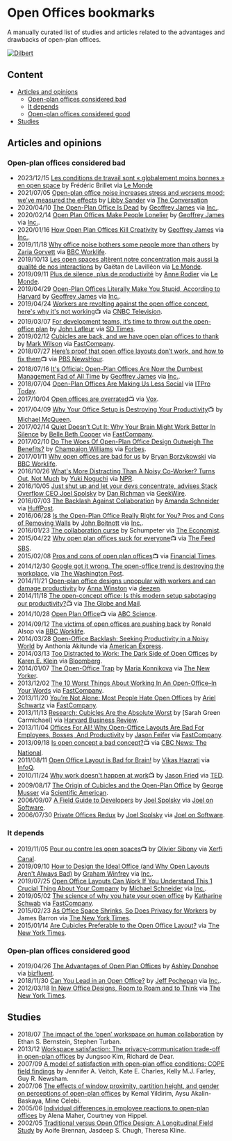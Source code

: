 # Open Offices bookmarks
A manually curated list of studies and articles related to the advantages and drawbacks of open-plan offices.

[![Dilbert](https://assets.amuniversal.com/97194cc0cbed0130f1a6001dd8b71c47)](https://dilbert.com/strip/2013-08-03)

## Content
* [Articles and opinions](#articles-and-opinions)
  * [Open-plan offices considered bad](#open-plan-offices-considered-bad)
  * [It depends](#it-depends)
  * [Open-plan offices considered good](#open-plan-offices-considered-good)
* [Studies](#studies)

## Articles and opinions
### Open-plan offices considered bad
* 2023/12/15 [Les conditions de travail sont « globalement moins bonnes » en open space](https://www.lemonde.fr/emploi/article/2023/12/15/les-conditions-de-travail-sont-globalement-moins-bonnes-en-open-space_6205949_1698637.html) by Frédéric Brillet via  [Le Monde](https://www.lemonde.fr/)
* 2021/07/05 [Open-plan office noise increases stress and worsens mood: we’ve measured the effects](https://theconversation.com/open-plan-office-noise-increases-stress-and-worsens-mood-weve-measured-the-effects-162843) by [Libby Sander](https://twitter.com/libbysander) via [The Conversation](https://twitter.com/ConversationEDU)
* 2020/04/10 [The Open-Plan Office Is Dead](https://www.inc.com/geoffrey-james/the-open-plan-office-is-dead.html) by [Geoffrey James](https://twitter.com/Sales_Source) via [Inc.](https://www.inc.com/).
* 2020/02/14 [Open Plan Offices Make People Lonelier](https://www.inc.com/geoffrey-james/open-plan-offices-make-people-lonelier.html) by [Geoffrey James](https://twitter.com/Sales_Source) via [Inc.](https://www.inc.com/).
* 2020/01/16 [How Open Plan Offices Kill Creativity](https://www.inc.com/geoffrey-james/how-open-plan-offices-kill-creativity.html) by [Geoffrey James](https://twitter.com/Sales_Source) via [Inc.](https://www.inc.com/).
* 2019/11/18 [Why office noise bothers some people more than others](https://www.bbc.com/worklife/article/20191115-office-noise-acceptable-levels-personality-type) by [Zaria Gorvett](https://twitter.com/ZariaGorvett) via [BBC Worklife](https://www.bbc.com/worklife).
* 2019/10/13 [Les open spaces altèrent notre concentration mais aussi la qualité de nos interactions](https://www.lemonde.fr/emploi/article/2019/10/13/les-open-spaces-alterent-notre-concentration-mais-aussi-la-qualite-de-nos-interactions_6015310_1698637.html) by Gaëtan de Lavilléon via [Le Monde](https://www.lemonde.fr/).
* 2019/09/11 [Plus de silence, plus de productivité](https://www.lemonde.fr/emploi/article/2019/09/11/plus-de-silence-plus-de-productivite_5508921_1698637.html) by [Anne Rodier](https://twitter.com/Anne_Rodier) via  [Le Monde](https://www.lemonde.fr/).
* 2019/04/29 [Open-Plan Offices Literally Make You Stupid, According to Harvard](https://www.inc.com/geoffrey-james/open-plan-offices-literally-make-you-stupid-according-to-harvard.html) by [Geoffrey James](https://twitter.com/Sales_Source) via [Inc.](https://www.inc.com/).
* 2019/04/24 [Workers are revolting against the open office concept, here's why it's not working](https://www.youtube.com/watch?v=pcAliBlCJS0):tv: via [CNBC Television](https://www.youtube.com/channel/UCrp_UI8XtuYfpiqluWLD7Lw).
* 2019/03/07 [For development teams, it’s time to throw out the open-office plan](https://sdtimes.com/softwaredev/for-development-teams-its-time-to-throw-out-the-open-office-plan/) by [John Lafleur](https://twitter.com/JeanLafleur) via [SD Times](https://sdtimes.com/).
* 2019/02/12 [Cubicles are back, and we have open plan offices to thank](https://www.fastcompany.com/90305213/the-hip-new-open-plan-office-trend-cubicles) by [Mark Wilson](https://twitter.com/ctrlzee) via [FastCompany](https://www.fastcompany.com/).
* 2018/07/27 [Here’s proof that open office layouts don’t work, and how to fix them](https://www.youtube.com/watch?v=jL5XwZJ0410):tv: via [PBS NewsHour](https://www.youtube.com/channel/UC6ZFN9Tx6xh-skXCuRHCDpQ).
* 2018/07/16 [It's Official: Open-Plan Offices Are Now the Dumbest Management Fad of All Time](https://www.inc.com/geoffrey-james/its-official-open-plan-offices-are-now-dumbest-management-fad-of-all-time.html) by [Geoffrey James](https://twitter.com/Sales_Source) via [Inc.](https://www.inc.com/).
* 2018/07/04 [Open-Plan Offices Are Making Us Less Social](https://www.itprotoday.com/collaboration/open-plan-offices-are-making-us-less-social) via [ITPro Today](https://www.itprotoday.com/).
* 2017/10/04 [Open offices are overrated](https://www.youtube.com/watch?v=-p6WWRarjNs):tv: via [Vox](https://www.youtube.com/channel/UCLXo7UDZvByw2ixzpQCufnA).
* 2017/04/09 [Why Your Office Setup is Destroying Your Productivity](https://www.youtube.com/watch?v=d9p5Wyhp194):tv: by [Michael McQueen](https://twitter.com/Michael_McQueen).
* 2017/02/14 [Quiet Doesn’t Cut It: Why Your Brain Might Work Better In Silence](https://www.fastcompany.com/3068168/quiet-doesnt-cut-it-why-your-brain-might-work-better-in-silence) by [Belle Beth Cooper](https://twitter.com/BelleBCooper) via [FastCompany](https://www.fastcompany.com/).
* 2017/02/10 [Do The Woes Of Open-Plan Office Design Outweigh The Benefits?](https://www.forbes.com/sites/bisnow/2017/02/10/do-the-woes-of-open-plan-office-design-outweigh-the-benefits/) by [Champaign Williams](https://twitter.com/cwilliams060590) via [Forbes](https://www.forbes.com/).
* 2017/01/11 [Why open offices are bad for us](https://www.bbc.com/worklife/article/20170105-open-offices-are-damaging-our-memories) by [Bryan Borzykowski](https://twitter.com/bborzyko) via [BBC Worklife](https://www.bbc.com/worklife).
* 2016/10/26 [What's More Distracting Than A Noisy Co-Worker? Turns Out, Not Much](https://www.npr.org/2016/10/26/498850659/what-s-more-distracting-than-a-noisy-coworker-not-much) by [Yuki Noguchi](https://twitter.com/Yukinoguchi) via [NPR](https://www.npr.org/).
* 2016/10/05 [Just shut up and let your devs concentrate, advises Stack Overflow CEO Joel Spolsky](https://www.geekwire.com/2016/just-shut-let-devs-concentrate-programming-expert-advises/) by [Dan Richman](https://twitter.com/danielarichman) via [GeekWire](https://www.geekwire.com/).
* 2016/07/03 [The Backlash Against Collaboration](https://www.huffpost.com/entry/the-backlash-against-coll_b_9392040) by [Amanda Schneider](https://www.twitter.com/CCGfounder) via [HuffPost](https://www.huffpost.com/).
* 2016/06/28 [Is the Open-Plan Office Really Right for You? Pros and Cons of Removing Walls](https://www.inc.com/john-boitnott/is-the-open-plan-office-really-right-for-you-pros-and-cons-of-removing-walls.html) by [John Boitnott](https://twitter.com/jboitnott) via [Inc.](https://www.inc.com/).
* 2016/01/23 [The collaboration curse](https://www.economist.com/business/2016/01/23/the-collaboration-curse) by Schumpeter via [The Economist](https://www.economist.com/).
* 2015/04/22 [Why open plan offices suck for everyone](https://www.youtube.com/watch?v=lOLCgZ_WvIo):tv: via [The Feed SBS](https://www.youtube.com/watch?v=lOLCgZ_WvIo).
* 2015/02/08 [Pros and cons of open plan offices](https://www.youtube.com/watch?v=n_0Q9-DeKpc):tv: via [Financial Times](https://www.youtube.com/channel/UCoUxsWakJucWg46KW5RsvPw).
* 2014/12/30 [Google got it wrong. The open-office trend is destroying the workplace.](https://www.washingtonpost.com/posteverything/wp/2014/12/30/google-got-it-wrong-the-open-office-trend-is-destroying-the-workplace/) via [The Washington Post](https://www.washingtonpost.com/).
* 2014/11/21 [Open-plan office designs unpopular with workers and can damage productivity](https://www.dezeen.com/2014/11/21/open-plan-office-designs-unpopular-with-workers-damage-productivity/) by [Anna Winston](https://twitter.com/AnnaWinston) via [deezen](https://www.dezeen.com/).
* 2014/11/18 [The open-concept office: Is this modern setup sabotaging our productivity?](https://www.youtube.com/watch?v=DDlJ5zrnc5I):tv: via [The Globe and Mail](https://www.youtube.com/channel/UCsZYUb8C_19bWOCKF9jRwSg).
* 2014/10/28 [Open Plan Office](https://www.youtube.com/watch?v=8nYWnu9dxlk):tv: via [ABC Science](https://www.youtube.com/channel/UCR_kFbcwWy1cKLCkmcMf4lg).
* 2014/09/12 [The victims of open offices are pushing back](https://www.bbc.com/worklife/article/20140911-open-office-victims-push-back) by Ronald Alsop via [BBC Worklife](https://www.bbc.com/worklife).
* 2014/03/28 [Open-Office Backlash: Seeking Productivity in a Noisy World](https://www.americanexpress.com/en-us/business/trends-and-insights/articles/open-office-backlash-seeking-productivity-in-a-noisy-world/) by Anthonia Akitunde via [American Express](https://www.americanexpress.com/).
* 2014/03/13 [Too Distracted to Work: The Dark Side of Open Offices](https://www.bloomberg.com/news/articles/2014-03-13/too-distracted-to-work-the-dark-side-of-open-offices) by [Karen E. Klein](https://twitter.com/kareneklein) via [Bloomberg](https://www.bloomberg.com/).
* 2014/01/07 [The Open-Office Trap](https://www.newyorker.com/business/currency/the-open-office-trap) by [Maria Konnikova](https://twitter.com/mkonnikova) via [The New Yorker](https://www.newyorker.com/).
* 2013/12/02 [The 10 Worst Things About Working In An Open-Office–In Your Words](https://www.fastcompany.com/3022456/the-10-worst-things-about-working-in-an-open-office-in-your-words) via [FastCompany](https://www.fastcompany.com/).
* 2013/11/20 [You’re Not Alone: Most People Hate Open Offices](https://www.fastcompany.com/3021713/youre-not-alone-most-people-hate-open-offices) by [Ariel Schwartz](https://twitter.com/arielhs) via [FastCompany](https://www.fastcompany.com/).
* 2013/11/13 [Research: Cubicles Are the Absolute Worst](https://hbr.org/2013/11/research-cubicles-are-the-absolute-worst) by [Sarah Green Carmichael] via [Harvard Business Review](https://hbr.org/).
* 2013/11/04 [Offices For All! Why Open-Office Layouts Are Bad For Employees, Bosses, And Productivity](https://www.fastcompany.com/3019758/offices-for-all-why-open-office-layouts-are-bad-for-employees-bosses-and-productivity) by [Jason Feifer](https://twitter.com/heyfeifer) via [FastCompany](https://www.fastcompany.com/).
* 2013/09/18 [Is open concept a bad concept?](https://www.youtube.com/watch?v=SZI2yYfTJSU):tv: via [CBC News: The National](https://www.youtube.com/channel/UCKjU3KzdbJE1EFcHVqXC3_g).
* 2011/08/11 [Open Office Layout is Bad for Brain!](https://www.infoq.com/news/2011/08/open-office-layout/) by [Vikas Hazrati](https://twitter.com/vhazrati) via [InfoQ](https://www.infoq.com/).
* 2010/11/24 [Why work doesn't happen at work](https://www.youtube.com/watch?v=5XD2kNopsUs):tv: by [Jason Fried](https://twitter.com/jasonfried) via [TED](https://www.youtube.com/channel/UCAuUUnT6oDeKwE6v1NGQxug).
* 2009/08/17 [The Origin of Cubicles and the Open-Plan Office](https://www.scientificamerican.com/article/the-origin-of-cubicles-an/) by [George Musser](https://twitter.com/gmusser) via [Scientific American](https://www.scientificamerican.com/).
* 2006/09/07 [A Field Guide to Developers](https://www.joelonsoftware.com/2006/09/07/a-field-guide-to-developers-2/) by [Joel Spolsky](https://twitter.com/spolsky) via [Joel on Software](https://www.joelonsoftware.com/).
* 2006/07/30 [Private Offices Redux](https://www.joelonsoftware.com/2006/07/30/private-offices-redux/) by [Joel Spolsky](https://twitter.com/spolsky) via [Joel on Software](https://www.joelonsoftware.com/).

### It depends
* 2019/11/05 [Pour ou contre les open spaces](https://www.youtube.com/watch?v=IaRmZUs4TOU):tv: by [Olivier Sibony](https://twitter.com/SibOliv) via [Xerfi Canal](https://www.youtube.com/channel/UClLFPD1pu0nVTR_Y8NCpXJQ).
* 2019/09/10 [How to Design the Ideal Office (and Why Open Layouts Aren't Always Bad)](https://www.inc.com/graham-winfrey/workplace-experts-open-plan-office-brian-chen-room-harvard-study.html) by [Graham Winfrey](https://twitter.com/GrahamWinfrey) via [Inc.](https://www.inc.com/).
* 2019/07/25 [Open Office Layouts Can Work If You Understand This 1 Crucial Thing About Your Company](https://www.inc.com/michael-schneider/open-office-layouts-can-work-if-you-understand-this-1-crucial-thing-about-your-company.html) by [Michael Schneider](https://twitter.com/MSchneiderTwts) via [Inc.](https://www.inc.com/).
* 2019/05/02 [The science of why you hate your open office](https://www.fastcompany.com/90342214/the-science-of-why-you-hate-your-open-office) by [Katharine Schwab](https://twitter.com/kschwabable) via [FastCompany](https://www.fastcompany.com/).
* 2015/02/23 [As Office Space Shrinks, So Does Privacy for Workers](https://www.nytimes.com/2015/02/23/nyregion/as-office-space-shrinks-so-does-privacy-for-workers.html) by James Barron via [The New York Times](https://www.nytimes.com/).
* 2015/01/14 [Are Cubicles Preferable to the Open Office Layout?](https://www.nytimes.com/roomfordebate/2015/01/14/are-cubicles-preferable-to-the-open-office-layout) via [The New York Times](https://www.nytimes.com/).

### Open-plan offices considered good
* 2019/04/26 [The Advantages of Open Plan Offices](https://bizfluent.com/list-6775656-advantages-open-plan-offices.html) by [Ashley Donohoe]() via [bizfluent](https://bizfluent.com/).
* 2018/11/30 [Can You Lead in an Open Office?](https://www.inc.com/jeff-pochepan/can-you-lead-in-an-open-office.html) by [Jeff Pochepan](https://twitter.com/StrongProjInc) via [Inc.](https://www.inc.com/).
* 2012/03/18 [In New Office Designs, Room to Roam and to Think](https://www.nytimes.com/2012/03/18/business/new-office-designs-offer-room-to-roam-and-to-think.html) via [The New York Times](https://www.nytimes.com/).

## Studies
* 2018/07 [The impact of the ‘open’ workspace on human collaboration](https://doi.org/10.1098/rstb.2017.0239) by Ethan S. Bernstein, Stephen Turban.
* 2013/12 [Workspace satisfaction: The privacy-communication trade-off in open-plan offices](https://doi.org/10.1016/j.jenvp.2013.06.007) by Jungsoo Kim, Richard de Dear.
* 2007/09 [A model of satisfaction with open-plan office conditions: COPE field findings](https://doi.org/10.1016/j.jenvp.2007.04.002) by Jennifer A. Veitch, Kate E. Charles, Kelly M.J. Farley, Guy R. Newsham.
* 2007/06 [The effects of window proximity, partition height, and gender on perceptions of open-plan offices](https://doi.org/10.1016/j.jenvp.2007.01.004) by Kemal Yildirim, Aysu Akalin-Baskaya, Mine Celebi.
* 2005/06 [Individual differences in employee reactions to open-plan offices](https://doi.org/10.1016/j.jenvp.2005.05.002) by Alena Maher, Courtney von Hippel.
* 2002/05 [Traditional versus Open Office Design: A Longitudinal Field Study](https://doi.org/10.1177%2F0013916502034003001) by Aoife Brennan, Jasdeep S. Chugh, Theresa Kline.